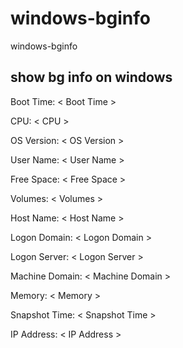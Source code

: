 # windows-bginfo
windows-bginfo

## show bg info on windows

Boot Time:	< Boot Time >

CPU:	< CPU > 

OS Version:	< OS Version >

User Name:	< User Name >

Free Space:	< Free Space >

Volumes:	< Volumes >

Host Name:	< Host Name >

Logon Domain:	< Logon Domain >

Logon Server:	< Logon Server >

Machine Domain:	< Machine Domain >

Memory:	< Memory >

Snapshot Time:	< Snapshot Time >

IP Address:	< IP Address >
 
